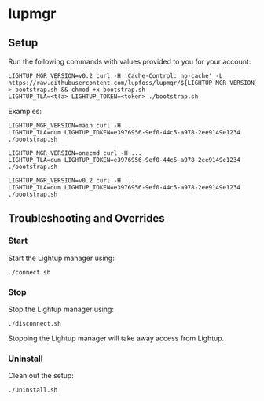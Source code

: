 # lupmgr

## Setup

Run the following commands with values provided to you for your account:

```
LIGHTUP_MGR_VERSION=v0.2 curl -H 'Cache-Control: no-cache' -L https://raw.githubusercontent.com/lupfoss/lupmgr/${LIGHTUP_MGR_VERSION}/bootstrap.sh > bootstrap.sh && chmod +x bootstrap.sh
LIGHTUP_TLA=<tla> LIGHTUP_TOKEN=<token> ./bootstrap.sh
```

Examples:

```
LIGHTUP_MGR_VERSION=main curl -H ...
LIGHTUP_TLA=dum LIGHTUP_TOKEN=e3976956-9ef0-44c5-a978-2ee9149e1234 ./bootstrap.sh

LIGHTUP_MGR_VERSION=onecmd curl -H ...
LIGHTUP_TLA=dum LIGHTUP_TOKEN=e3976956-9ef0-44c5-a978-2ee9149e1234 ./bootstrap.sh

LIGHTUP_MGR_VERSION=v0.2 curl -H ...
LIGHTUP_TLA=dum LIGHTUP_TOKEN=e3976956-9ef0-44c5-a978-2ee9149e1234 ./bootstrap.sh
```

## Troubleshooting and Overrides

### Start

Start the Lightup manager using:

```
./connect.sh
```

### Stop

Stop the Lightup manager using:

```
./disconnect.sh
```

Stopping the Lightup manager will take away access from Lightup.


### Uninstall

Clean out the setup:

```
./uninstall.sh
```

